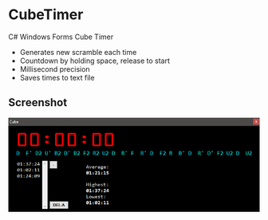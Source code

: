 # CubeTimer
C# Windows Forms Cube Timer

* Generates new scramble each time
* Countdown by holding space, release to start
* Millisecond precision
* Saves times to text file

## Screenshot
![Screenshot](screenshot.PNG)
